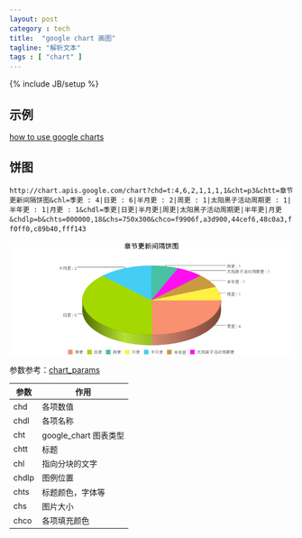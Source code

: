 ```yaml
---
layout: post
category : tech
title:  "google chart 画图"
tagline: "解析文本"
tags : [ "chart" ] 
---
```

{% include JB/setup %}

## 示例

[how to use google charts](http://psychopyko.com/tutorial/how-to-use-google-charts/)

## 饼图

``http://chart.apis.google.com/chart?chd=t:4,6,2,1,1,1,1&cht=p3&chtt=章节更新间隔饼图&chl=季更 : 4|日更 : 6|半月更 : 2|周更 : 1|太阳黑子活动周期更 : 1|半年更 : 1|月更 : 1&chdl=季更|日更|半月更|周更|太阳黑子活动周期更|半年更|月更&chdlp=b&chts=000000,18&chs=750x300&chco=f9906f,a3d900,44cef6,48c0a3,ff0ff0,c89b40,fff143``

![google_chart_pie](/assets/posts/google_chart_pie.png)

参数参考：[chart_params](https://developers.google.com/chart/image/docs/chart_params?hl=en)

| 参数 | 作用 |
| ---- | ---- |
| chd  |  各项数值 |
| chdl  |  各项名称 |
| cht  |  google_chart 图表类型 |
| chtt  |  标题 |
| chl  |   指向分块的文字 |
| chdlp  |   图例位置 |
| chts  |  标题颜色，字体等 |
| chs | 图片大小 |
| chco | 各项填充颜色 |
